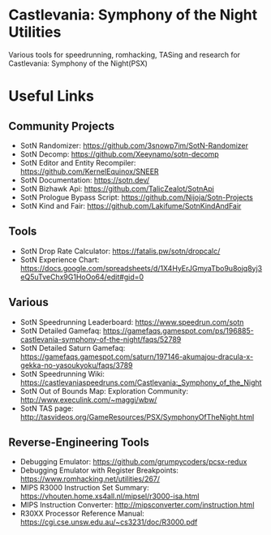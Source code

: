 # Castlevania: Symphony of the Night Utilities
Various tools for speedrunning, romhacking, TASing and research for Castlevania: Symphony of the Night(PSX)


# Useful Links

## Community Projects
* SotN Randomizer: https://github.com/3snowp7im/SotN-Randomizer
* SotN Decomp: https://github.com/Xeeynamo/sotn-decomp
* SotN Editor and Entity Recompiler: https://github.com/KernelEquinox/SNEER
* SotN Documentation: https://sotn.dev/
* SotN Bizhawk Api: https://github.com/TalicZealot/SotnApi
* SotN Prologue Bypass Script: https://github.com/Nijoja/Sotn-Projects
* SotN Kind and Fair: https://github.com/Lakifume/SotnKindAndFair

## Tools
* SotN Drop Rate Calculator: https://fatalis.pw/sotn/dropcalc/
* SotN Experience Chart: https://docs.google.com/spreadsheets/d/1X4HyErJGmyaTbo9u8ojq8yj3eQ5uTveChx9G1HoOo64/edit#gid=0

## Various
* SotN Speedrunning Leaderboard: https://www.speedrun.com/sotn
* SotN Detailed Gamefaq: https://gamefaqs.gamespot.com/ps/196885-castlevania-symphony-of-the-night/faqs/52789
* SotN Detailed Saturn Gamefaq: https://gamefaqs.gamespot.com/saturn/197146-akumajou-dracula-x-gekka-no-yasoukyoku/faqs/3789
* SotN Speedrunning Wiki: https://castlevaniaspeedruns.com/Castlevania:_Symphony_of_the_Night
* SotN Out of Bounds Map: Exploration Community: http://www.execulink.com/~maggi/wbw/
* SotN TAS page: http://tasvideos.org/GameResources/PSX/SymphonyOfTheNight.html

## Reverse-Engineering Tools
* Debugging Emulator: https://github.com/grumpycoders/pcsx-redux
* Debugging Emulator with Register Breakpoints: https://www.romhacking.net/utilities/267/
* MIPS R3000 Instruction Set Summary: https://vhouten.home.xs4all.nl/mipsel/r3000-isa.html
* MIPS Instruction Converter: http://mipsconverter.com/instruction.html
* R30XX Processor Reference Manual: https://cgi.cse.unsw.edu.au/~cs3231/doc/R3000.pdf